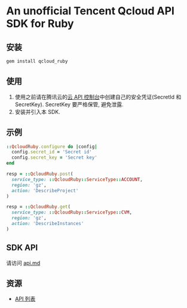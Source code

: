 An unofficial Tencent Qcloud API SDK for Ruby
==================================

安装
----

```bash
gem install qcloud_ruby
```

使用
----

1.	使用之前请在腾讯云的[云 API 控制台](https://console.qcloud.com/capi)中创建自己的安全凭证(SecretId 和 SecretKey). SecretKey 要严格保管, 避免泄露.
2.	安装并引入本 SDK.

示例
----

```ruby
::QcloudRuby.configure do |config|
  config.secret_id = 'Secret id'
  config.secret_key = 'Secret key'
end

resp = ::QcloudRuby.post(
  service_type: ::QcloudRuby::ServiceType::ACCOUNT,
  region: 'gz',
  action: 'DescribeProject'
)

resp = ::QcloudRuby.get(
  service_type: ::QcloudRuby::ServiceType::CVM,
  region: 'gz',
  action: 'DescribeInstances'
)
```

SDK API
-------

请访问 [api.md](./api.md)

资源
----

-	[API 列表](https://www.qcloud.com/doc/api)
